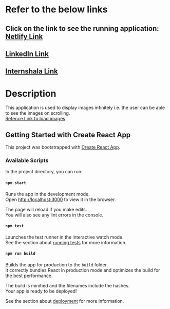 
# Refer to the below links

## Click on the link to see the running application: [Netlify Link](https://flamboyant-babbage-a9d26c.netlify.app/)

## [LinkedIn Link](https://www.linkedin.com/in/ranjitha-v-96b781197?lipi=urn%3Ali%3Apage%3Ad_flagship3_profile_view_base_contact_details%3BD%2FT%2FstLuQxO1qaqlvlL64w%3D%3D)

## [Internshala Link](https://internshala.com/student/dashboard)

# Description 
This application is used to display images infinitely i.e. the user can be able to see the images on scrolling.\
[Refence Link to load images]( https://unsplash.com/oauth/applications/219579)




## Getting Started with Create React App

This project was bootstrapped with [Create React App](https://github.com/facebook/create-react-app).

### Available Scripts

In the project directory, you can run:

#### `npm start`

Runs the app in the development mode.\
Open [http://localhost:3000](http://localhost:3000) to view it in the browser.

The page will reload if you make edits.\
You will also see any lint errors in the console.

#### `npm test`

Launches the test runner in the interactive watch mode.\
See the section about [running tests](https://facebook.github.io/create-react-app/docs/running-tests) for more information.

#### `npm run build`

Builds the app for production to the `build` folder.\
It correctly bundles React in production mode and optimizes the build for the best performance.

The build is minified and the filenames include the hashes.\
Your app is ready to be deployed!

See the section about [deployment](https://facebook.github.io/create-react-app/docs/deployment) for more information.



